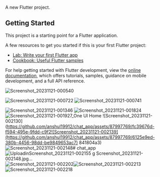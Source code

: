 

A new Flutter project.

## Getting Started

This project is a starting point for a Flutter application.

A few resources to get you started if this is your first Flutter project:

- [Lab: Write your first Flutter app](https://docs.flutter.dev/get-started/codelab)
- [Cookbook: Useful Flutter samples](https://docs.flutter.dev/cookbook)

For help getting started with Flutter development, view the
[online documentation](https://docs.flutter.dev/), which offers tutorials,
samples, guidance on mobile development, and a full API reference.


![Screenshot_20231121-000540](https://github.com/anshul19912/chat_app/assets/87997769/4fe56360-e5fa-40dc-82c8-260f8d5cb1ee)

![Screenshot_20231121-000722](https://github.com/anshul19912/chat_app/assets/87997769/15d9a559-17dd-4f90-bb77-6782c5f54b63)
![Screenshot_20231121-000741](https://github.com/anshul19912/chat_app/assets/87997769/b608f4b2-10cc-42d1-a395-95151d67eabe)

![Screenshot_20231121-001346](https://github.com/anshul19912/chat_app/assets/87997769/30839a3b-e977-4b46-9774-ec6c2c78fd59)
![Screenshot_20231121-001824](https://github.com/anshul19912/chat_app/assets/87997769/2e7e65b5-397d-45e0-a1d0-365164202661)
![Screenshot_20231121-001927_One UI Home](https://github.com/anshul19912/chat_app/assets/87997769/e8ad0f78-ab53-4df8-8f48-c4eb644088e0)
![Screenshot_20231121-002130](https://github.com/anshul19912/chat_app/assets/87997769/fc39676d-f594-495e-9fdd-c9f2![Screenshot_20231121-002139](https://github.com/anshul19912/chat_app/assets/87997769/6125e9ed-380b-4456-98dd-be9849653ac7)
841804a3)
![Screenshot_20231121-002148](https://github.com/anshul19912/chat_app/assets/87997769/8c239465-534b-4339-a917-ac2cbaa4d5d1)# chat_app
![Uploadin![Screenshot_20231121-002155](https://github.com/anshul19912/chat_app/assets/87997769/1ae96474-0138-4e7f-9957-66d44f275e45)
g Screenshot_20231121-002148.jpg…]()
![Screenshot_20231121-002202](https://github.com/anshul19912/chat_app/assets/87997769/5cb8e01e-dcad-4944-bdcc-fba41cdfffac)![Screenshot_20231121-002213](https://github.com/anshul19912/chat_app/assets/87997769/f3571fec-d1e2-43c8-b610-75982e820d72)
![Screenshot_20231121-002218](https://github.com/anshul19912/chat_app/assets/87997769/6a9ed3cc-ef7b-4c44-a9c9-f7e90c54abcf)

